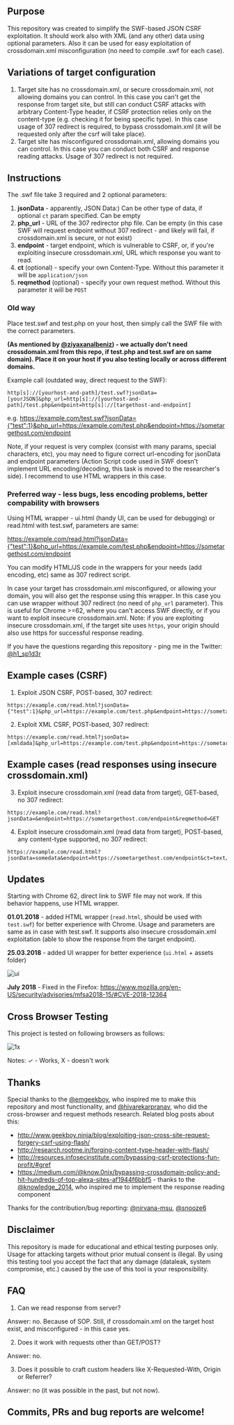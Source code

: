 ## Purpose
This repository was created to simplify the SWF-based JSON CSRF exploitation. It should work also with XML (and any other) data using optional parameters. Also it can be used for easy exploitation of crossdomain.xml misconfiguration (no need to compile .swf for each case).

## Variations of target configuration
1) Target site has no crossdomain.xml, or secure crossdomain.xml, not allowing domains you can control. In this case you can't get the response from target site, but still can conduct CSRF attacks with arbitrary Content-Type header, if CSRF protection relies only on the content-type (e.g. checking it for being specific type). In this case usage of 307 redirect is required, to bypass crossdomain.xml (it will be requested only after the csrf will take place).
2) Target site has misconfigured crossdomain.xml, allowing domains you can control. In this case you can conduct both CSRF and response reading attacks. Usage of 307 redirect is not required.

## Instructions
The .swf file take 3 required and 2 optional parameters:
1) **jsonData** - apparently, JSON Data:) Can be other type of data, if optional `ct` param specified. Can be empty
2) **php_url** - URL of the 307 redirector php file. Can be empty (in this case SWF will request endpoint without 307 redirect - and likely will fail, if crossdomain.xml is secure, or not exist)
3) **endpoint** - target endpoint, which is vulnerable to CSRF, or, if you're exploiting insecure crossdomain.xml, URL which response you want to read.
4) **ct** (optional) - specify your own Content-Type. Without this parameter it will be `application/json`
5) **reqmethod** (optional) - specify your own request method. Without this parameter it will be `POST`

### Old way
Place test.swf and test.php on your host, then simply call the SWF file with the correct parameters.

**(As mentioned by [@ziyaxanalbeniz](https://twitter.com/ziyaxanalbeniz)) - we actually don't need crossdomain.xml from this repo, if test.php and test.swf are on same domain). Place it on your host if you also testing locally or across different domains.**

Example call (outdated way, direct request to the SWF):
```
http[s]://[yourhost-and-path]/test.swf?jsonData=[yourJSON]&php_url=http[s]://[yourhost-and-path]/test.php&endpoint=http[s]://[targethost-and-endpoint]
```
e.g.
https://example.com/test.swf?jsonData={"test":1}&php_url=https://example.com/test.php&endpoint=https://sometargethost.com/endpoint

Note, if your request is very complex (consist with many params, special characters, etc), you may need to figure correct url-encoding for jsonData and endpoint parameters (Action Script code used in SWF doesn't implement URL encoding/decoding, this task is moved to the researcher's side). I recommend to use HTML wrappers in this case.

### Preferred way - less bugs, less encoding problems, better compability with browsers
Using HTML wrapper - ui.html (handy UI, can be used for debugging) or read.html with test.swf, parameters are same:

https://example.com/read.html?jsonData={"test":1}&php_url=https://example.com/test.php&endpoint=https://sometargethost.com/endpoint

You can modify HTML/JS code in the wrappers for your needs (add encoding, etc) same as 307 redirect script.

In case your target has crossdomain.xml misconfigured, or allowing your domain, you will also get the response using this wrapper. In this case you can use wrapper without 307 redirect (no need of `php_url` parameter).
This is useful for Chrome >=62, where you can't access SWF directly, or if you want to exploit insecure crossdomain.xml. Note: if you are exploiting insecure crossdomain.xml, if the target site uses `https`, your origin should also use https for successful response reading.

If you have the questions regarding this repository - ping me in the Twitter: [@h1_sp1d3r](https://twitter.com/h1_sp1d3r)

## Example cases (CSRF)
1) Exploit JSON CSRF, POST-based, 307 redirect:
```
https://example.com/read.html?jsonData={"test":1}&php_url=https://example.com/test.php&endpoint=https://sometargethost.com/endpoint
```
2) Exploit XML CSRF, POST-based, 307 redirect:
```
https://example.com/read.html?jsonData=[xmldada]&php_url=https://example.com/test.php&endpoint=https://sometargethost.com/endpoint&ct=application/xml
```
## Example cases (read responses using insecure crossdomain.xml)
3) Exploit insecure crossdomain.xml (read data from target), GET-based, no 307 redirect:
```
https://example.com/read.html?jsonData=&endpoint=https://sometargethost.com/endpoint&reqmethod=GET
```
4) Exploit insecure crossdomain.xml (read data from target), POST-based, any content-type supported, no 307 redirect:
```
https://example.com/read.html?jsonData=somedata&endpoint=https://sometargethost.com/endpoint&ct=text/html
```

## Updates
Starting with Chrome 62, direct link to SWF file may not work. If this behavior happens, use HTML wrapper.

**01.01.2018** - added HTML wrapper (`read.html`, should be used with `test.swf`) for better experience with Chrome. Usage and parameters are same as in case with test.swf. It supports also insecure crossdomain.xml exploitation (able to show the response from the target endpoint).

**25.03.2018** - added UI wrapper for better experience (`ui.html` + assets folder)

![ui](https://user-images.githubusercontent.com/24297694/37878674-5c3af75a-3075-11e8-80d6-66e2dd4dee6f.JPG)

**July 2018** - Fixed in the Firefox: https://www.mozilla.org/en-US/security/advisories/mfsa2018-15/#CVE-2018-12364

## Cross Browser Testing

This project is tested on following browsers as follows:

![1x](https://user-images.githubusercontent.com/24297694/31861974-dd74a5ce-b73e-11e7-8546-49e1fa29e991.JPG)

Notes: ✓ - Works, X - doesn't work


## Thanks
Special thanks to the [@emgeekboy](https://twitter.com/emgeekboy), who inspired me to make this repository and most functionality, and [@hivarekarpranav](https://twitter.com/hivarekarpranav), who did the cross-browser and request methods research.
Related blog posts about this: 
* http://www.geekboy.ninja/blog/exploiting-json-cross-site-request-forgery-csrf-using-flash/
* http://research.rootme.in/forging-content-type-header-with-flash/
* http://resources.infosecinstitute.com/bypassing-csrf-protections-fun-profit/#gref
* https://medium.com/@know.0nix/bypassing-crossdomain-policy-and-hit-hundreds-of-top-alexa-sites-af1944f6bbf5 - thanks to the [@knowledge_2014](https://twitter.com/knowledge_2014), who inspired me to implement the response reading component

Thanks for the contribution/bug reporting: [@nirvana-msu](https://github.com/nirvana-msu), [@snooze6](https://github.com/snooze6)

## Disclaimer
This repository is made for educational and ethical testing purposes only. Usage for attacking targets without prior mutual consent is illegal.
By using this testing tool you accept the fact that any damage (dataleak, system compromise, etc.) caused by the use of this tool is your responsibility.

## FAQ
1. Can we read response from server?

 Answer: no. Because of SOP. Still, if crossdomain.xml on the target host exist, and misconfigured - in this case yes.
 
2. Does it work with requests other than GET/POST?

 Answer: no.
 
3. Does it possible to craft custom headers like X-Requested-With, Origin or Referrer?

 Answer: no (it was possible in the past, but not now).

## Commits, PRs and bug reports are welcome!
